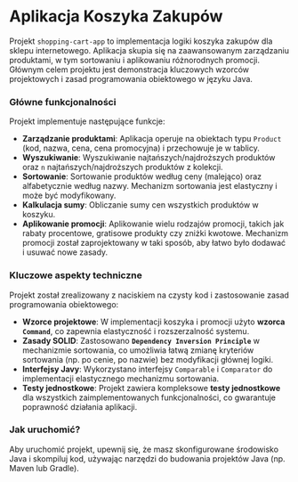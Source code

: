 # Aplikacja Koszyka Zakupów

Projekt `shopping-cart-app` to implementacja logiki koszyka zakupów dla sklepu internetowego. Aplikacja skupia się na zaawansowanym zarządzaniu produktami, w tym sortowaniu i aplikowaniu różnorodnych promocji. Głównym celem projektu jest demonstracja kluczowych wzorców projektowych i zasad programowania obiektowego w języku Java.

### Główne funkcjonalności

Projekt implementuje następujące funkcje:

* **Zarządzanie produktami**: Aplikacja operuje na obiektach typu `Product` (kod, nazwa, cena, cena promocyjna) i przechowuje je w tablicy.
* **Wyszukiwanie**: Wyszukiwanie najtańszych/najdroższych produktów oraz `n` najtańszych/najdroższych produktów z kolekcji.
* **Sortowanie**: Sortowanie produktów według ceny (malejąco) oraz alfabetycznie według nazwy. Mechanizm sortowania jest elastyczny i może być modyfikowany.
* **Kalkulacja sumy**: Obliczanie sumy cen wszystkich produktów w koszyku.
* **Aplikowanie promocji**: Aplikowanie wielu rodzajów promocji, takich jak rabaty procentowe, gratisowe produkty czy zniżki kwotowe. Mechanizm promocji został zaprojektowany w taki sposób, aby łatwo było dodawać i usuwać nowe zasady.

### Kluczowe aspekty techniczne

Projekt został zrealizowany z naciskiem na czysty kod i zastosowanie zasad programowania obiektowego:

* **Wzorce projektowe**: W implementacji koszyka i promocji użyto **wzorca `Command`**, co zapewnia elastyczność i rozszerzalność systemu.
* **Zasady SOLID**: Zastosowano **`Dependency Inversion Principle`** w mechanizmie sortowania, co umożliwia łatwą zmianę kryteriów sortowania (np. po cenie, po nazwie) bez modyfikacji głównej logiki.
* **Interfejsy Javy**: Wykorzystano interfejsy `Comparable` i `Comparator` do implementacji elastycznego mechanizmu sortowania.
* **Testy jednostkowe**: Projekt zawiera kompleksowe **testy jednostkowe** dla wszystkich zaimplementowanych funkcjonalności, co gwarantuje poprawność działania aplikacji.

### Jak uruchomić?

Aby uruchomić projekt, upewnij się, że masz skonfigurowane środowisko Java i skompiluj kod, używając narzędzi do budowania projektów Java (np. Maven lub Gradle).
